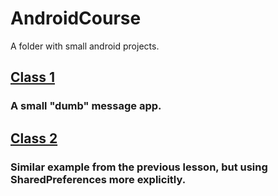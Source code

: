 # AndroidCourse
A folder with small android projects.

## [Class 1](https://github.com/danielmacedodc/AndroidCourse/tree/main/MessageApp)
### A small "dumb" message app.

## [Class 2](https://github.com/danielmacedodc/AndroidCourse/tree/main/TwoActivities)
### Similar example from the previous lesson, but using SharedPreferences more explicitly.
